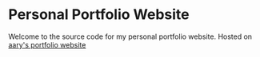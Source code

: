 # Personal Portfolio Website
Welcome to the source code for my personal portfolio website. Hosted on [aary's portfolio website](https://aary.vercel.app/)
